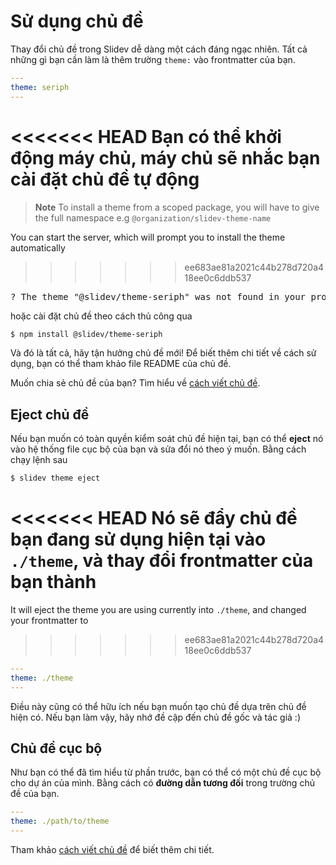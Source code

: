 # Sử dụng chủ đề

Thay đổi chủ đề trong Slidev dễ dàng một cách đáng ngạc nhiên. Tất cả những gì bạn cần làm là thêm trường `theme:` vào frontmatter của bạn.

```yaml
---
theme: seriph
---
```

<<<<<<< HEAD
Bạn có thể khởi động máy chủ, máy chủ sẽ nhắc bạn cài đặt chủ đề tự động
=======
> **Note**
> To install a theme from a scoped package, you will have to give the full namespace e.g `@organization/slidev-theme-name`

You can start the server, which will prompt you to install the theme automatically
>>>>>>> ee683ae81a2021c44b278d720a418ee0c6ddb537

<div class="language-md">
<pre>
<span class="token keyword">?</span> The theme <span class="token string">"@slidev/theme-seriph"</span> was not found in your project, do you want to install it now? › (Y/n)
</pre>
</div>

hoặc cài đặt chủ đề theo cách thủ công qua

```bash
$ npm install @slidev/theme-seriph
```

Và đó là tất cả, hãy tận hưởng chủ đề mới! Để biết thêm chi tiết về cách sử dụng, bạn có thể tham khảo file README của chủ đề.

Muốn chia sẻ chủ đề của bạn? Tìm hiểu về [cách viết chủ đề](/themes/write-a-theme).

## Eject chủ đề

Nếu bạn muốn có toàn quyền kiểm soát chủ đề hiện tại, bạn có thể **eject** nó vào hệ thống file cục bộ của bạn và sửa đổi nó theo ý muốn. Bằng cách chạy lệnh sau

```bash
$ slidev theme eject
```

<<<<<<< HEAD
Nó sẽ đẩy chủ đề bạn đang sử dụng hiện tại vào `./theme`, và thay đổi frontmatter của bạn thành 
=======
It will eject the theme you are using currently into `./theme`, and changed your frontmatter to
>>>>>>> ee683ae81a2021c44b278d720a418ee0c6ddb537

```yaml
---
theme: ./theme
---
```

Điều này cũng có thể hữu ích nếu bạn muốn tạo chủ đề dựa trên chủ đề hiện có. Nếu bạn làm vậy, hãy nhớ đề cập đến chủ đề gốc và tác giả :)

## Chủ đề cục bộ

Như bạn có thể đã tìm hiểu từ phần trước, bạn có thể có một chủ đề cục bộ cho dự án của mình. Bằng cách có **đường dẫn tương đối** trong trường chủ đề của bạn.

```yaml
---
theme: ./path/to/theme
---
```

Tham khảo [cách viết chủ đề](/themes/write-a-theme) để biết thêm chi tiết.

